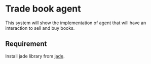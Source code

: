 # Trade book agent

This system will show the implementation of agent that will have an interaction to sell and buy books. 

## Requirement
Install jade library from [jade](https://jade.tilab.com/download/jade/).